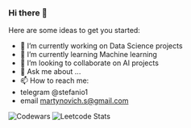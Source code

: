 ### Hi there 👋
Here are some ideas to get you started:

- 🔭 I’m currently working on Data Science projects
- 🌱 I’m currently learning Machine learning
- 👯 I’m looking to collaborate on AI projects
- 💬 Ask me about ...
- 📫 How to reach me:
- telegram @stefanio1
- email martynovich.s@gmail.com


![Codewars](https://github.r2v.ch/codewars?user=Stedjey)
![Leetcode Stats](https://leetcard.jacoblin.cool/Stedjey)
